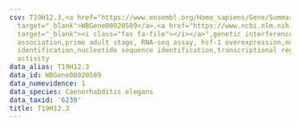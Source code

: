 ```yaml
---
csv: T19H12.3,<a href="https://www.ensembl.org/Homo_sapiens/Gene/Summary?db=core;g=WBGene00020589"
  target="_blank">WBGene00020589</a>,<a href="https://www.ncbi.nlm.nih.gov/pubmed/30894454"
  target="_blank"><i class="fas fa-file"></i></a>",genetic interference,functional
  association,prime adult stage, RNA-seq assay, hsf-1 overexpression,nucleotide sequence
  identification,nucleotide sequence identification,transcriptional regulation,up-regulates
  activity
data_alias: T19H12.3
data_id: WBGene00020589
data_numevidence: 1
data_species: Caenorhabditis elegans
data_taxid: '6239'
title: T19H12.3
---
```

